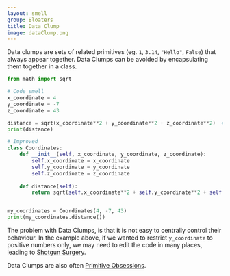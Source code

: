 ```yaml
---
layout: smell
group: Bloaters
title: Data Clump
image: dataClump.png
---
```

Data clumps are sets of related primitives (eg. `1`, `3.14`, `"Hello"`, `False`) that always appear together. Data Clumps can be avoided by encapsulating them together in a class.
~~~ python
from math import sqrt

# Code smell
x_coordinate = 4
y_coordinate = -7
z_coordinate = 43

distance = sqrt(x_coordinate**2 + y_coordinate**2 + z_coordinate**2)  # Pythagorean theorem
print(distance)

# Improved
class Coordinates:
    def __init__(self, x_coordinate, y_coordinate, z_coordinate):
        self.x_coordinate = x_coordinate
        self.y_coordinate = y_coordinate
        self.z_coordinate = z_coordinate
    
    def distance(self):
        return sqrt(self.x_coordinate**2 + self.y_coordinate**2 + self.z_coordinate**2)  # Pythagorean theorem


my_coordinates = Coordinates(4, -7, 43)
print(my_coordinates.distance())
~~~
The problem with Data Clumps, is that it is not easy to centrally control their behaviour. In the example above, if we wanted to restrict `y_coordinate` to positive numbers only, we may need to edit the code in many places, leading to [Shotgun Surgery](../change-preventers/shotgun-surgery).

Data Clumps are also often [Primitive Obsessions](primitive-obsession).